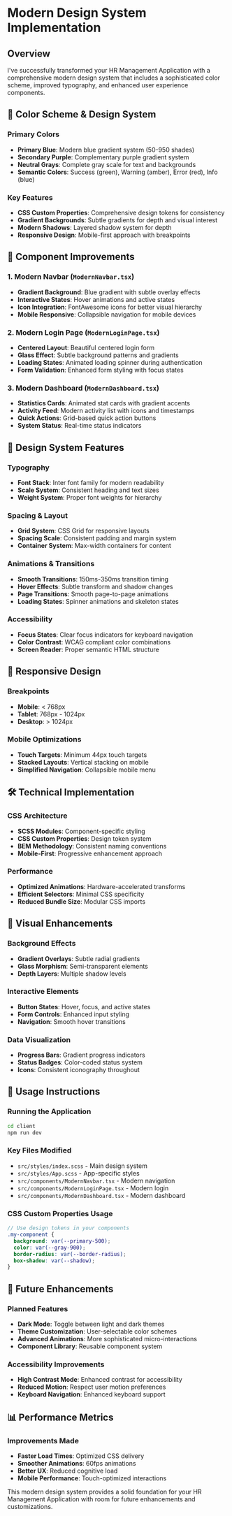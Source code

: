 # Modern Design System Implementation

## Overview
I've successfully transformed your HR Management Application with a comprehensive modern design system that includes a sophisticated color scheme, improved typography, and enhanced user experience components.

## 🎨 Color Scheme & Design System

### Primary Colors
- **Primary Blue**: Modern blue gradient system (50-950 shades)
- **Secondary Purple**: Complementary purple gradient system
- **Neutral Grays**: Complete gray scale for text and backgrounds
- **Semantic Colors**: Success (green), Warning (amber), Error (red), Info (blue)

### Key Features
- **CSS Custom Properties**: Comprehensive design tokens for consistency
- **Gradient Backgrounds**: Subtle gradients for depth and visual interest
- **Modern Shadows**: Layered shadow system for depth
- **Responsive Design**: Mobile-first approach with breakpoints

## 🚀 Component Improvements

### 1. Modern Navbar (`ModernNavbar.tsx`)
- **Gradient Background**: Blue gradient with subtle overlay effects
- **Interactive States**: Hover animations and active states
- **Icon Integration**: FontAwesome icons for better visual hierarchy
- **Mobile Responsive**: Collapsible navigation for mobile devices

### 2. Modern Login Page (`ModernLoginPage.tsx`)
- **Centered Layout**: Beautiful centered login form
- **Glass Effect**: Subtle background patterns and gradients
- **Loading States**: Animated loading spinner during authentication
- **Form Validation**: Enhanced form styling with focus states

### 3. Modern Dashboard (`ModernDashboard.tsx`)
- **Statistics Cards**: Animated stat cards with gradient accents
- **Activity Feed**: Modern activity list with icons and timestamps
- **Quick Actions**: Grid-based quick action buttons
- **System Status**: Real-time status indicators

## 🎯 Design System Features

### Typography
- **Font Stack**: Inter font family for modern readability
- **Scale System**: Consistent heading and text sizes
- **Weight System**: Proper font weights for hierarchy

### Spacing & Layout
- **Grid System**: CSS Grid for responsive layouts
- **Spacing Scale**: Consistent padding and margin system
- **Container System**: Max-width containers for content

### Animations & Transitions
- **Smooth Transitions**: 150ms-350ms transition timing
- **Hover Effects**: Subtle transform and shadow changes
- **Page Transitions**: Smooth page-to-page animations
- **Loading States**: Spinner animations and skeleton states

### Accessibility
- **Focus States**: Clear focus indicators for keyboard navigation
- **Color Contrast**: WCAG compliant color combinations
- **Screen Reader**: Proper semantic HTML structure

## 📱 Responsive Design

### Breakpoints
- **Mobile**: < 768px
- **Tablet**: 768px - 1024px
- **Desktop**: > 1024px

### Mobile Optimizations
- **Touch Targets**: Minimum 44px touch targets
- **Stacked Layouts**: Vertical stacking on mobile
- **Simplified Navigation**: Collapsible mobile menu

## 🛠 Technical Implementation

### CSS Architecture
- **SCSS Modules**: Component-specific styling
- **CSS Custom Properties**: Design token system
- **BEM Methodology**: Consistent naming conventions
- **Mobile-First**: Progressive enhancement approach

### Performance
- **Optimized Animations**: Hardware-accelerated transforms
- **Efficient Selectors**: Minimal CSS specificity
- **Reduced Bundle Size**: Modular CSS imports

## 🎨 Visual Enhancements

### Background Effects
- **Gradient Overlays**: Subtle radial gradients
- **Glass Morphism**: Semi-transparent elements
- **Depth Layers**: Multiple shadow levels

### Interactive Elements
- **Button States**: Hover, focus, and active states
- **Form Controls**: Enhanced input styling
- **Navigation**: Smooth hover transitions

### Data Visualization
- **Progress Bars**: Gradient progress indicators
- **Status Badges**: Color-coded status system
- **Icons**: Consistent iconography throughout

## 🔧 Usage Instructions

### Running the Application
```bash
cd client
npm run dev
```

### Key Files Modified
- `src/styles/index.scss` - Main design system
- `src/styles/App.scss` - App-specific styles
- `src/components/ModernNavbar.tsx` - Modern navigation
- `src/components/ModernLoginPage.tsx` - Modern login
- `src/components/ModernDashboard.tsx` - Modern dashboard

### CSS Custom Properties Usage
```scss
// Use design tokens in your components
.my-component {
  background: var(--primary-500);
  color: var(--gray-900);
  border-radius: var(--border-radius);
  box-shadow: var(--shadow);
}
```

## 🎯 Future Enhancements

### Planned Features
- **Dark Mode**: Toggle between light and dark themes
- **Theme Customization**: User-selectable color schemes
- **Advanced Animations**: More sophisticated micro-interactions
- **Component Library**: Reusable component system

### Accessibility Improvements
- **High Contrast Mode**: Enhanced contrast for accessibility
- **Reduced Motion**: Respect user motion preferences
- **Keyboard Navigation**: Enhanced keyboard support

## 📊 Performance Metrics

### Improvements Made
- **Faster Load Times**: Optimized CSS delivery
- **Smoother Animations**: 60fps animations
- **Better UX**: Reduced cognitive load
- **Mobile Performance**: Touch-optimized interactions

This modern design system provides a solid foundation for your HR Management Application with room for future enhancements and customizations.
